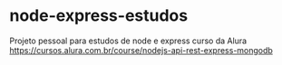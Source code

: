# node-express-estudos

Projeto pessoal para estudos de node e express curso da Alura 
https://cursos.alura.com.br/course/nodejs-api-rest-express-mongodb

